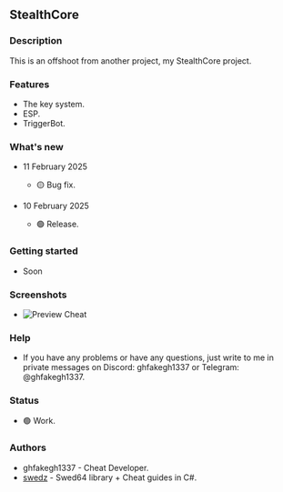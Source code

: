 ## StealthCore

### Description
This is an offshoot from another project, my StealthCore project.

### Features
- The key system.
- ESP.
- TriggerBot.

### What's new
* 11 February 2025
  * 🟡 Bug fix.

* 10 February 2025
  * 🟢 Release.

### Getting started
- Soon

### Screenshots
- ![Preview Cheat](https://github.com/ghfakegh1337/StealthStrike/blob/main/assets/prev.png?raw=true)

### Help
- If you have any problems or have any questions, just write to me in private messages on Discord: ghfakegh1337 or Telegram: @ghfakegh1337.

### Status
- 🟢 Work.

### Authors
- ghfakegh1337 - Cheat Developer.
- [swedz](https://www.youtube.com/@SwedishTwat) - Swed64 library + Cheat guides in C#.
